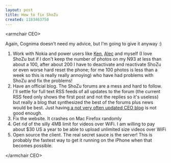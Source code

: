 ```yaml
---
layout: post
title: How to fix ShoZu
created: 1183463750
---
```

<p>
&lt;armchair CEO&gt;
</p><p>
Again, Cognima doesn't need my advice, but I'm going to give it anyway :)
</p><ol>
<li>Work with Nokia and power users like <a href="http://saunderslog.com/2007/04/10/shozu-not-ready-for-prime-time/">Ken</a>, <a href="http://saunderslog.com/2007/04/10/shozu-not-ready-for-prime-time/">Alec</a> and myself (I love ShoZu but if I don't keep the number of photos on my N93 at less than about a 100, after about 200 I have to deactivate and reactivate ShoZu or even worse hard reset the phone; for me 100 photos is less than a week so this is really really annoying) who have had problems with ShoZu and fix the problems!</li>
<li>Have an official blog. The ShoZu forums are a mess and hard to follow. I'll settle for full text RSS feeds of all updates to the forum (the current RSS feed only shows the first post and not the replies so it's useless) but really a blog that synthesized the best of the forums plus news would be best. Just having<a href="http://www.ourowndevices.com/"> a not very often updated CEO blog</a> is not good enough.</li>
<li>Fix the website. It crashes on Mac Firefox randomly </li>
<li>Get rid of the silly 4MB limit for videos over WiFi. I am willing to pay about $30 US a year to be able to upload unlimited size videos over WiFi</li>
<li>Open source the client. The real secret sauce is the server! This is probably the fastest way to get it running on the iPhone when that becomes possible.</li>
</ol><p>
&lt;/armchair CEO&gt;
</p>
